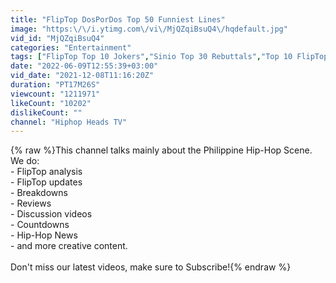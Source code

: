 ```yaml
---
title: "FlipTop DosPorDos Top 50 Funniest Lines"
image: "https:\/\/i.ytimg.com\/vi\/MjQZqiBsuQ4\/hqdefault.jpg"
vid_id: "MjQZqiBsuQ4"
categories: "Entertainment"
tags: ["FlipTop Top 10 Jokers","Sinio Top 30 Rebuttals","Top 10 FlipTop Emcees to NEVER win an ISABUHAY TITLE"]
date: "2022-06-09T12:55:39+03:00"
vid_date: "2021-12-08T11:16:20Z"
duration: "PT17M26S"
viewcount: "1211971"
likeCount: "10202"
dislikeCount: ""
channel: "Hiphop Heads TV"
---
```

{% raw %}This channel talks mainly about the Philippine Hip-Hop Scene. We do:<br /> - FlipTop analysis<br /> - FlipTop updates<br /> - Breakdowns<br /> - Reviews<br /> - Discussion videos<br /> - Countdowns<br /> - Hip-Hop News<br /> - and more creative content.<br /><br />Don't miss our latest videos, make sure to Subscribe!{% endraw %}
